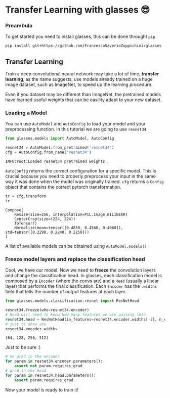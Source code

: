 # Transfer Learning with glasses 😎

### Preambula
To get started you need to install glasses, this can be done throught `pip`

```bash
pip install git+https://github.com/FrancescoSaverioZuppichini/glasses
```

## Transfer Learning

Train a deep convolutional neural network may take a lot of time, **transfer learning**, as the name suggests, use models already trained on a huge image dataset, such as ImageNet, to speed up the learning procedure. 

Even if you dataset may be different than ImageNet, the pretrained models have learned useful weights that can be easility adapt to your new dataset.

### Loading a Model

You can use `AutoModel` and `AutoConfig` to load your model and your preprocessing function. In this tutorial we are going to use `resnet34`.


```python
from glasses.models import AutoModel, AutoConfig

resnet34 = AutoModel.from_pretrained('resnet34')
cfg = AutoConfig.from_name('resnet34')
```

    INFO:root:Loaded resnet34 pretrained weights.


`AutoConfig` returns the correct configuration for a specific model. This is crucial because you need to properly preprocess your input in the same way it was done when the model was originally trained. `cfg` returns a `Config` object that contains the correct pytorch transformation. 


```python
tr = cfg.transform
tr
```




    Compose(
        Resize(size=256, interpolation=PIL.Image.BILINEAR)
        CenterCrop(size=(224, 224))
        ToTensor()
        Normalize(mean=tensor([0.4850, 0.4560, 0.4060]), std=tensor([0.2290, 0.2240, 0.2250]))
    )



A list of available models can be obtained using `AutoModel.models()`

### Freeze model layers and replace the classification head

Cool, we have our model. Now we need to **freeze** the convolution layers and change the classification head. In glasses, each classification model is composed by a `Encoder` (where the convs are) and a `Head` (usually a linear layer) that performs the final classification. Each `Encoder` has the `.widths` field that tells the number of output features at each layer.


```python
from glasses.models.classification.resnet import ResNetHead

resnet34.freeze(who=resnet34.encoder)
# head will need to know how many features we are passing into
resnet34.head = ResNetHead(in_features=resnet34.encoder.widths[-1], n_classes=2)
# just to show you
resnet34.encoder.widths
```




    [64, 128, 256, 512]



Just to be sure :)


```python
# no grad in the encoder
for param in resnet34.encoder.parameters():
    assert not param.requires_grad
# grad in the head
for param in resnet34.head.parameters():
    assert param.requires_grad
```

Now your model is ready to train it!
